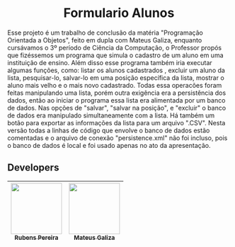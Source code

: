 <h1 align="center"> Formulario Alunos </h1>
   Esse projeto é um trabalho de conclusão da matéria "Programação Orientada a Objetos", feito em dupla com Mateus Galiza, enquanto cursávamos o 3º período de Ciência da Computação, 
   o Professor propós que fizéssemos um programa que simula o cadastro de um aluno em uma instituição de ensino. Além disso esse programa também iria executar algumas funções, como: listar os alunos cadastrados
  , excluir um aluno da lista, pesquisar-lo, salvar-lo em uma posição específica da lista, mostrar o aluno mais velho e o mais novo cadastrado. Todas essa operacões foram feitas manipulando uma lista, porém outra
  exigência era a persistência dos dados, então ao iniciar o programa essa lista era alimentada por um banco de dados. Nas opções de "salvar", "salvar na posição", e "excluir" o banco de dados era manipulado
  simultaneamente com a lista. Há também um botão para exportar as informações da lista para um arquivo ".CSV". Nesta versão todas a linhas de código que envolve o banco de dados estão comentadas e o arquivo
  de conexão "persistence.xml" não foi incluso, pois o banco de dados é local e foi usado apenas no ato da apresentação.

  <h2>Developers</h2>

| [<img loading="lazy" src="https://github.com/Burnesz/Formulario-Aluno/assets/144557359/88060444-0bb1-481a-9b87-26b11cc7d4c5" width=115><br><sub>Rubens Pereira</sub>](https://github.com/Burnesz) |  [<img loading="lazy" src="https://github.com/Burnesz/Formulario-Aluno/assets/144557359/9865b358-a230-4fdf-9474-1e94bdc050b7" width=115><br><sub>Mateus Galiza</sub>](https://github.com/SuperGaliza)  |
| :---: | :---: |
  
